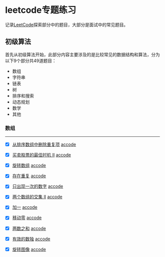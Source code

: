 # leetcode专题练习
记录[LeetCode](https://leetcode-cn.com/explore/)探索部分中的题目，大部分是面试中的常见题目。

## 初级算法

首先从初级算法开始，此部分内容主要涉及的是比较常见的数据结构和算法，分为以下9个部分共49道题目：

* 数组
* 字符串
* 链表
* 树
* 排序和搜索
* 动态规划
* 数学
* 其他

### 数组
---
* [x] [从排序数组中删除重复项](https://leetcode-cn.com/explore/interview/card/top-interview-questions-easy/1/array/21/) [accode](./Array/removeDuplicate.js)

* [x] [买卖股票的最佳时机 II](https://leetcode-cn.com/explore/interview/card/top-interview-questions-easy/1/array/22/) [accode](./Array/maxProfix.js)

* [x] [旋转数组](https://leetcode-cn.com/explore/interview/card/top-interview-questions-easy/1/array/23/) [accode](./Array/rotate.js)

* [x] [存在重复](https://leetcode-cn.com/explore/interview/card/top-interview-questions-easy/1/array/24/) [accode](./Array/containsDuplicate.js)

* [x] [只出现一次的数字](https://leetcode-cn.com/explore/interview/card/top-interview-questions-easy/1/array/25/) [accode](./Array/singleNumber.js)

* [x] [两个数组的交集 II](https://leetcode-cn.com/explore/interview/card/top-interview-questions-easy/1/array/26/) [accode](./Array/intersect.js)

* [x] [加一](https://leetcode-cn.com/explore/interview/card/top-interview-questions-easy/1/array/27/) [accode](./Array/plusOne.js)

* [x] [移动零](https://leetcode-cn.com/explore/interview/card/top-interview-questions-easy/1/array/28/) [accode](./Array/moveZeroes.js)

* [x] [两数之和](https://leetcode-cn.com/explore/interview/card/top-interview-questions-easy/1/array/29/) [accode](./Array/twoSum.js)

* [x] [有效的数独](https://leetcode-cn.com/explore/interview/card/top-interview-questions-easy/1/array/30/) [accode](./Array/isValidSudoku.js)

* [x] [旋转图像](https://leetcode-cn.com/explore/interview/card/top-interview-questions-easy/1/array/31/) [accode](./Array/rotateMatrix.js)


